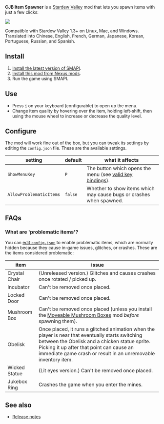 **CJB Item Spawner** is a [Stardew Valley](http://stardewvalley.net/) mod that lets you spawn items
with just a few clicks:

![](screenshot.png)

Compatible with Stardew Valley 1.3+ on Linux, Mac, and Windows. Translated into Chinese, English,
French, German, Japanese, Korean, Portuguese, Russian, and Spanish.

## Install
1. [Install the latest version of SMAPI](https://smapi.io/).
2. [Install this mod from Nexus mods](http://www.nexusmods.com/stardewvalley/mods/93).
3. Run the game using SMAPI.

## Use
* Press `i` on your keyboard (configurable) to open up the menu.
* Change item quality by hovering over the item, holding left-shift, then using the mouse wheel to
  increase or decrease the quality level.

## Configure
The mod will work fine out of the box, but you can tweak its settings by editing the `config.json`
file. These are the available settings.

setting | default | what it affects
------- | ------- | ---------------
`ShowMenuKey` | `P` | The button which opens the menu (see [valid key bindings](https://stardewvalleywiki.com/Modding:Player_Guide/Key_Bindings)).
`AllowProblematicItems` | `false` | Whether to show items which may cause bugs or crashes when spawned.

## FAQs
### What are 'problematic items'?
You can [edit `config.json`](#configure) to enable problematic items, which are normally hidden
because they cause in-game issues, glitches, or crashes. These are the items considered problematic:

item | issue
---- | -----
Crystal Chair | (Unreleased version.) Glitches and causes crashes once rotated / picked up.
Incubator | Can't be removed once placed.
Locked Door | Can't be removed once placed.
Mushroom Box | Can't be removed once placed (unless you install the [Moveable Mushroom Boxes](https://www.nexusmods.com/stardewvalley/mods/2852) mod _before_ spawning them).
Obelisk | Once placed, it runs a glitched animation when the player is near that eventually starts switching between the Obelisk and a chicken statue sprite. Picking it up after that point can cause an immediate game crash or result in an unremovable inventory item.
Wicked Statue | (Lit eyes version.) Can't be removed once placed.
Jukebox Ring | Crashes the game when you enter the mines.

## See also
* [Release notes](release-notes.md)
